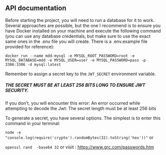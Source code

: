 ## API documentation
Before starting the project, you will need to run a database for it to work. Several approaches are possible, but the one I recommend is to ensure you have Docker installed on your machine and execute the following command (you can use any database credentials, but make sure to use the exact same ones in the .env file you will create. There is a .env.example file provided for reference):

`docker run --name mdd-mysql -e MYSQL_ROOT_PASSWORD=root -e MYSQL_DATABASE=mdd -e MYSQL_USER=user -e MYSQL_PASSWORD=pass -p 3306:3306 -d mysql:latest`

Remember to assign a secret key to the `JWT_SECRET` environment variable. 

##### THE SECRET MUST BE AT LEAST 256 BITS LONG TO ENSURE JWT SECURITY.

If you don't, you will encounter this error: An error occurred while attempting to decode the Jwt: The secret length must be at least 256 bits

To generate a secret, you have several options. The simplest is to enter this command in your terminal:

`node -e "console.log(require('crypto').randomBytes(32).toString('hex'))"`
or

`openssl rand  -base64 32`
or visit : https://www.grc.com/passwords.htm